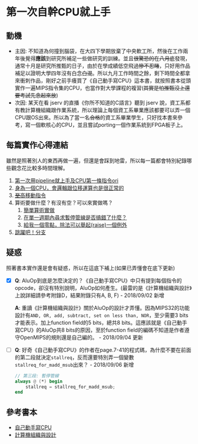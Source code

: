 # 第一次自幹CPU就上手

## 動機

* 主因:
    不知道為何撞到腦袋，在大四下學期放棄了中央軟工所，然後在工作兩年後覺得**應該**到研究所補足一些做研究的訓練。並且~~很驚恐的在八月底~~發現，通常十月是研究所推甄的日子，由於在學成績低空飛過~~慘不忍睹~~，只好用作品補足以證明大學四年沒有白念~~白混~~。所以九月工作時間之餘，剩下時間全都拿來衝刺作品，剛好之前手癢買了《自己動手寫CPU》這本書，就按照書本從頭實作一遍MIPS指令集的CPU，也當作對大學課程的複習(~~其實是怕推甄沒上還要考試先念起來放~~)
* 次因:
    某天在看 jserv 的直播《你所不知道的C語言》聽到 jserv 說，資工系都有教計算機組織跟作業系統，所以理論上每個資工系畢業應該都要可以弄一個CPU跟OS出來。所以為了當一名~~合格~~的資工系畢業學生，只好找本書來參考，寫一個軟核心的CPU，並且嘗試porting一個作業系統到FPGA板子上。

## 每篇實作心得連結

雖然是照著別人的東西再做一遍，但還是會踩到地雷，所以每一篇都會特別紀錄哪些觀念花比較多時間理解。

1. [第一次用pipeline就上手及CPU第一條指令ori](CH1/doc/ReadMe.md)
2. [身為一個CPU，會邏輯跟位移運算也是很正常的](CH2/doc/ReadMe.md)
3. [~~至高~~移動指令](CH3/doc/ReadMe.md)
4. 算術要做什麼？有沒有空？可以來實做嗎？
    1. [簡單算術實做](CH4_1/doc/ReadMe.md)
    2. [在單一週期內尋求暫停管線是否搞錯了什麼？](CH4_2/doc/ReadMe.md)
    3. [給我一個零點，除法可以舉起(raise)一個例外](CH4_3/doc/ReadMe.md)
5. [跳躍吧！分支](CH5/doc/ReadMe.md)

## 疑惑

照著書本實作還是會有疑惑，所以在這底下補上(如果已弄懂會在底下更新)

- [x] **Q**: AluOp到底是怎麼決定的？《自己動手寫CPU》中只有提到每個指令的opcode，卻沒有特別說明，AluOp如何產生。(最雷的是《計算機組織與設計》上說詳細請參考附錄D，結果附錄只有A, B, F) - 2018/09/02 新增

    **A**: 重讀《計算機組織與設計》關於AluOp的設計才弄懂。因為MIPS32的功能設計有`AND, OR, add, subtract, set on less than, NOR`，至少需要3 bits才能表示。加上function field的5 bits，總共8 bits。這應該就是《自己動手寫CPU》的AluOp共8 bits的原因，至於function field的編碼不知道是作者遵守OpenMIPS的規則還是自己編的。 - 2018/09/04 更新
- [ ] **Q**: 好奇《自己動手寫CPU》的作者在page.7-41的程式碼，為什麼不要在前面的第二段就決定`stallreq`，反而還要特別弄一個變數`stallreq_for_madd_msub`出來？ - 2018/09/06 新增
    ```Verilog HDL
    // 第三段: 暫停管線
    always @ (*) begin
        stallreq = stallreq_for_madd_msub;
    end
    ```

## 參考書本

* [自己動手寫CPU](https://www.books.com.tw/products/0010676982)
* [計算機組織與設計](https://www.books.com.tw/products/0010677129)